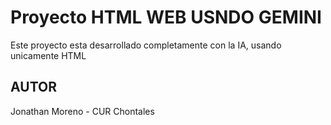 # Proyecto HTML WEB USNDO GEMINI 
Este proyecto esta desarrollado completamente con la IA, usando unicamente HTML

## AUTOR
Jonathan Moreno - CUR Chontales
